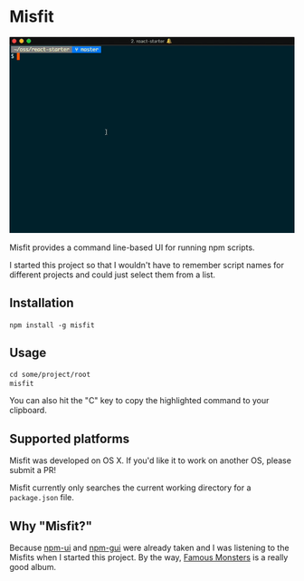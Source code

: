 # Misfit

![Demo](./demo.gif)

Misfit provides a command line-based UI for running npm scripts.

I started this project so that I wouldn't have to remember script names for different projects and could just select them from a list.

## Installation

````
npm install -g misfit
````

## Usage

````
cd some/project/root
misfit
````

You can also hit the "C" key to copy the highlighted command to your clipboard.

## Supported platforms

Misfit was developed on OS X.  If you'd like it to work on another OS, please submit a PR!

Misfit currently only searches the current working directory for a `package.json` file.

## Why "Misfit?"

Because [npm-ui](https://github.com/chbrown/npm-ui) and [npm-gui](https://github.com/q-nick/npm-gui) were already taken and I was listening to the Misfits when I started this project.  By the way, [Famous Monsters](https://en.wikipedia.org/wiki/Famous_Monsters) is a really good album.
